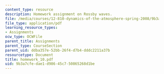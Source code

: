 ```yaml
---
content_type: resource
description: Homework assignment on Rossby waves.
file: /media/courses/12-810-dynamics-of-the-atmosphere-spring-2008/9b3a7cfedae1d98645c750865268d1be_homework_10.pdf
file_type: application/pdf
learning_resource_types:
- Assignments
ocw_type: OCWFile
parent_title: Assignments
parent_type: CourseSection
parent_uid: ddba357e-52bb-26f4-d7b4-dddc2211a37b
resourcetype: Document
title: homework_10.pdf
uid: 9b3a7cfe-dae1-d986-45c7-50865268d1be
---
```

